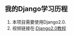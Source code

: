 ## 我的Django学习历程

1. 本项目需要使用Django2.0.
2. 视频链接在:[Django2.0教程](https://space.bilibili.com/252028233/#/channel/detail?cid=28138)
